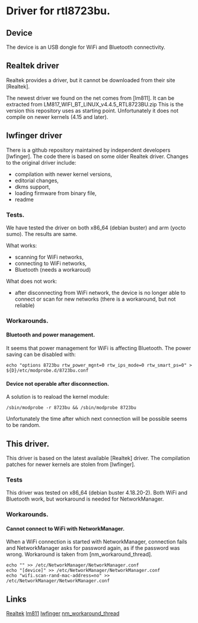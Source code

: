 # Driver for rtl8723bu.

## Device

The device is an USB dongle for WiFi and Bluetooth connectivity.

## Realtek driver

Realtek provides a driver, but it cannot be downloaded from their site
[Realtek].

The newest driver we found on the net comes from [lm811].
It can be extracted from LM817_WIFI_BT_LINUX_v4.4.5_RTL8723BU.zip
This is the version this repository uses as starting point.
Unfortunately it does not compile on newer kernels (4.15 and later).

## lwfinger driver

There is a github repository maintained by independent developers [lwfinger].
The code there is based on some older Realtek driver.
Changes to the original driver include:
- compilation with newer kernel versions,
- editorial changes,
- dkms support,
- loading firmware from binary file,
- readme

### Tests.

We have tested the driver on both x86_64 (debian buster) and arm (yocto sumo).
The results are same.

What works:
- scanning for WiFi networks,
- connecting to WiFi networks,
- Bluetooth (needs a workaroud)

What does not work:
- after disconnecting from WiFi network, the device is no longer able to connect
or scan for new networks (there is a workaround, but not reliable)

### Workarounds.

#### Bluetooth and power management.

It seems that power management for WiFi is affecting Bluetooth.
The power saving can be disabled with:
```
echo "options 8723bu rtw_power_mgnt=0 rtw_ips_mode=0 rtw_smart_ps=0" > ${D}/etc/modprobe.d/8723bu.conf
```

#### Device not operable after disconnection.

A solution is to reaload the kernel module:
```
/sbin/modprobe -r 8723bu && /sbin/modprobe 8723bu
```
Unfortunately the time after which next connection will be possible seems to be
random.

## This driver.

This driver is based on the latest available [Realtek] driver.
The compilation patches for newer kernels are stolen from [lwfinger].

### Tests

This driver was tested on x86_64 (debian buster 4.18.20-2).
Both WiFi and Bluetooth work, but workaround is needed for NetworkManager.

### Workarounds.

#### Cannot connect to WiFi with NetworkManager.

When a WiFi connection is started with NetworkManager, connection fails and
NetworkManager asks for password again, as if the password was wrong. Workaround
is taken from [nm_workaround_thread].
```
echo "" >> /etc/NetworkManager/NetworkManager.conf
echo "[device]" >> /etc/NetworkManager/NetworkManager.conf
echo "wifi.scan-rand-mac-address=no" >> /etc/NetworkManager/NetworkManager.conf
```

## Links

[Realtek](https://www.realtek.com/en/products/communications-network-ics/item/rtl8723bu)
[lm811](https://www.lm-technologies.com/product/wifi-and-bluetooth-usb-module-4-0-dual-mode-class-1-lm811/)
[lwfinger](https://github.com/lwfinger/rtl8723bu)
[nm_workaround_thread](https://github.com/diederikdehaas/rtl8812AU/issues/71)